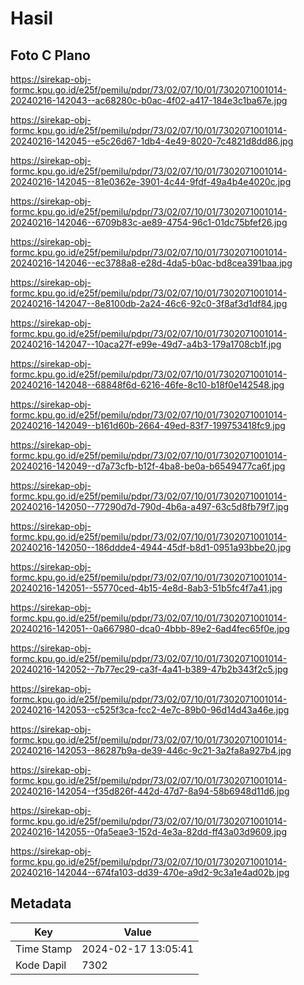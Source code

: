 # Hasil

## Foto C Plano

https://sirekap-obj-formc.kpu.go.id/e25f/pemilu/pdpr/73/02/07/10/01/7302071001014-20240216-142043--ac68280c-b0ac-4f02-a417-184e3c1ba67e.jpg

https://sirekap-obj-formc.kpu.go.id/e25f/pemilu/pdpr/73/02/07/10/01/7302071001014-20240216-142045--e5c26d67-1db4-4e49-8020-7c4821d8dd86.jpg

https://sirekap-obj-formc.kpu.go.id/e25f/pemilu/pdpr/73/02/07/10/01/7302071001014-20240216-142045--81e0362e-3901-4c44-9fdf-49a4b4e4020c.jpg

https://sirekap-obj-formc.kpu.go.id/e25f/pemilu/pdpr/73/02/07/10/01/7302071001014-20240216-142046--6709b83c-ae89-4754-96c1-01dc75bfef26.jpg

https://sirekap-obj-formc.kpu.go.id/e25f/pemilu/pdpr/73/02/07/10/01/7302071001014-20240216-142046--ec3788a8-e28d-4da5-b0ac-bd8cea391baa.jpg

https://sirekap-obj-formc.kpu.go.id/e25f/pemilu/pdpr/73/02/07/10/01/7302071001014-20240216-142047--8e8100db-2a24-46c6-92c0-3f8af3d1df84.jpg

https://sirekap-obj-formc.kpu.go.id/e25f/pemilu/pdpr/73/02/07/10/01/7302071001014-20240216-142047--10aca27f-e99e-49d7-a4b3-179a1708cb1f.jpg

https://sirekap-obj-formc.kpu.go.id/e25f/pemilu/pdpr/73/02/07/10/01/7302071001014-20240216-142048--68848f6d-6216-46fe-8c10-b18f0e142548.jpg

https://sirekap-obj-formc.kpu.go.id/e25f/pemilu/pdpr/73/02/07/10/01/7302071001014-20240216-142049--b161d60b-2664-49ed-83f7-199753418fc9.jpg

https://sirekap-obj-formc.kpu.go.id/e25f/pemilu/pdpr/73/02/07/10/01/7302071001014-20240216-142049--d7a73cfb-b12f-4ba8-be0a-b6549477ca6f.jpg

https://sirekap-obj-formc.kpu.go.id/e25f/pemilu/pdpr/73/02/07/10/01/7302071001014-20240216-142050--77290d7d-790d-4b6a-a497-63c5d8fb79f7.jpg

https://sirekap-obj-formc.kpu.go.id/e25f/pemilu/pdpr/73/02/07/10/01/7302071001014-20240216-142050--186ddde4-4944-45df-b8d1-0951a93bbe20.jpg

https://sirekap-obj-formc.kpu.go.id/e25f/pemilu/pdpr/73/02/07/10/01/7302071001014-20240216-142051--55770ced-4b15-4e8d-8ab3-51b5fc4f7a41.jpg

https://sirekap-obj-formc.kpu.go.id/e25f/pemilu/pdpr/73/02/07/10/01/7302071001014-20240216-142051--0a667980-dca0-4bbb-89e2-6ad4fec65f0e.jpg

https://sirekap-obj-formc.kpu.go.id/e25f/pemilu/pdpr/73/02/07/10/01/7302071001014-20240216-142052--7b77ec29-ca3f-4a41-b389-47b2b343f2c5.jpg

https://sirekap-obj-formc.kpu.go.id/e25f/pemilu/pdpr/73/02/07/10/01/7302071001014-20240216-142053--c525f3ca-fcc2-4e7c-89b0-96d14d43a46e.jpg

https://sirekap-obj-formc.kpu.go.id/e25f/pemilu/pdpr/73/02/07/10/01/7302071001014-20240216-142053--86287b9a-de39-446c-9c21-3a2fa8a927b4.jpg

https://sirekap-obj-formc.kpu.go.id/e25f/pemilu/pdpr/73/02/07/10/01/7302071001014-20240216-142054--f35d826f-442d-47d7-8a94-58b6948d11d6.jpg

https://sirekap-obj-formc.kpu.go.id/e25f/pemilu/pdpr/73/02/07/10/01/7302071001014-20240216-142055--0fa5eae3-152d-4e3a-82dd-ff43a03d9609.jpg

https://sirekap-obj-formc.kpu.go.id/e25f/pemilu/pdpr/73/02/07/10/01/7302071001014-20240216-142044--674fa103-dd39-470e-a9d2-9c3a1e4ad02b.jpg


## Metadata

| Key        | Value               |
| ---------- | ------------------- |
| Time Stamp | 2024-02-17 13:05:41 |
| Kode Dapil | 7302                |



